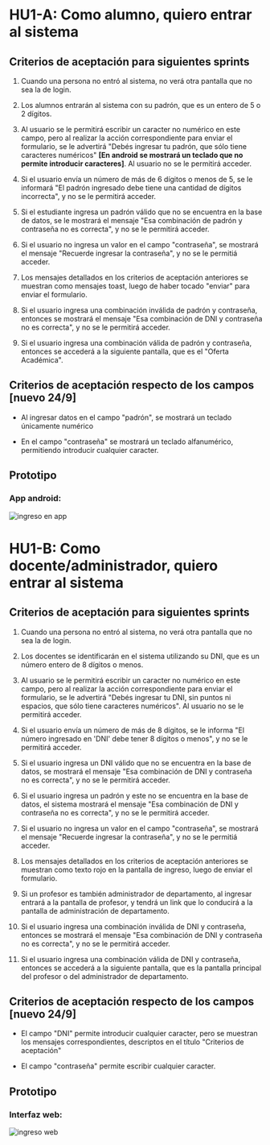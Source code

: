 # HU1-A: Como alumno, quiero entrar al sistema

## Criterios de aceptación para siguientes sprints

1. Cuando una persona no entró al sistema, no verá otra pantalla que no sea la de login.

2. Los alumnos entrarán al sistema con su padrón, que es un entero de 5 o 2 dígitos.

3. Al usuario se le permitirá escribir un caracter no numérico en este campo, pero al realizar la acción correspondiente para enviar el formulario, se le advertirá "Debés ingresar tu padrón, que sólo tiene caracteres numéricos" **[En android se mostrará un teclado que no permite introducir caracteres]**. Al usuario no se le permitirá acceder.

4. Si el usuario envía un número de más de 6 dígitos o menos de 5, se le informará "El padrón ingresado debe tiene una cantidad de dígitos incorrecta", y no se le permitirá acceder.

5. Si el estudiante ingresa un padrón válido que no se encuentra en la base de datos, se le mostrará el mensaje "Esa combinación de padrón y contraseña no es correcta", y no se le permitirá acceder.

6. Si el usuario no ingresa un valor en el campo "contraseña", se mostrará el mensaje "Recuerde ingresar la contraseña", y no se le permitiá acceder.

7. Los mensajes detallados en los criterios de aceptación anteriores se muestran como mensajes toast, luego de haber tocado "enviar" para enviar el formulario.

8. Si el usuario ingresa una combinación inválida de padrón y contraseña, entonces se mostrará el mensaje "Esa combinación de DNI y contraseña no es correcta", y no se le permitirá acceder.

9. Si el usuario ingresa una combinación válida de padrón y contraseña, entonces se accederá a la siguiente pantalla, que es el "Oferta Académica".

## Criterios de aceptación respecto de los campos [nuevo 24/9]

 - Al ingresar datos en el campo "padrón", se mostrará un teclado únicamente numérico
 
 - En el campo "contraseña" se mostrará un teclado alfanumérico, permitiendo introducir cualquier caracter.
 

## Prototipo

### App android:
![ingreso en app](./prototipos/ingreso_app.png)

# HU1-B: Como docente/administrador, quiero entrar al sistema

## Criterios de aceptación para siguientes sprints

1. Cuando una persona no entró al sistema, no verá otra pantalla que no sea la de login.

2. Los docentes se identificarán en el sistema utilizando su DNI, que es un número entero de 8 dígitos o menos.

3. Al usuario se le permitirá escribir un caracter no numérico en este campo, pero al realizar la acción correspondiente para enviar el formulario, se le advertirá "Debés ingresar tu DNI, sin puntos ni espacios, que sólo tiene caracteres numéricos". Al usuario no se le permitirá acceder.

4. Si el usuario envía un número de más de 8 dígitos, se le informa "El número ingresado en 'DNI' debe tener 8 dígitos o menos", y no se le permitirá acceder.

5. Si el usuario ingresa un DNI válido que no se encuentra en la base de datos, se mostrará el mensaje "Esa combinación de DNI y contraseña no es correcta", y no se le permitirá acceder.

6. Si el usuario ingresa un padrón y este no se encuentra en la base de datos, el sistema mostrará el mensaje "Esa combinación de DNI y contraseña no es correcta", y no se le permitirá acceder.

7. Si el usuario no ingresa un valor en el campo "contraseña", se mostrará el mensaje "Recuerde ingresar la contraseña", y no se le permitiá acceder.

8. Los mensajes detallados en los criterios de aceptación anteriores se muestran como texto rojo en la pantalla de ingreso, luego de enviar el formulario.

9. Si un profesor es también administrador de departamento, al ingresar entrará a la pantalla de profesor, y tendrá un link que lo conducirá a la pantalla de administración de departamento.

10. Si el usuario ingresa una combinación inválida de DNI y contraseña, entonces se mostrará el mensaje "Esa combinación de DNI y contraseña no es correcta", y no se le permitirá acceder.

11. Si el usuario ingresa una combinación válida de DNI y contraseña, entonces se accederá a la siguiente pantalla, que es la pantalla principal del profesor o del administrador de departamento.

## Criterios de aceptación respecto de los campos [nuevo 24/9]

 - El campo "DNI" permite introducir cualquier caracter, pero se muestran los mensajes correspondientes, descriptos en el título "Criterios de aceptación"
 
 - El campo "contraseña" permite escribir cualquier caracter.

## Prototipo

### Interfaz web:
![ingreso web](./prototipos/ingreso_web.png)
